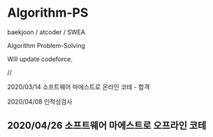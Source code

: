 # Algorithm-PS
baekjoon / atcoder / SWEA

Algorithm Problem-Solving

Will update codeforce.


//

2020/03/14 소프트웨어 마에스트로 온라인 코테 - 합격

2020/04/08 인적성검사

## 2020/04/26 소프트웨어 마에스트로 오프라인 코테
